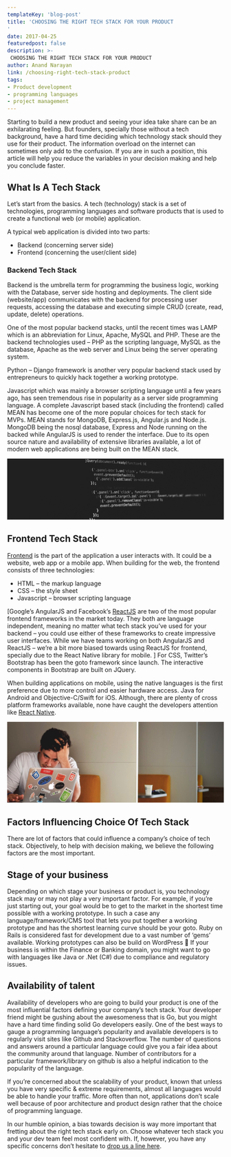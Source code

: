 ```yaml
---
templateKey: 'blog-post'
title: 'CHOOSING THE RIGHT TECH STACK FOR YOUR PRODUCT
'
date: 2017-04-25
featuredpost: false
description: >-
 CHOOSING THE RIGHT TECH STACK FOR YOUR PRODUCT
author: Anand Narayan
link: /choosing-right-tech-stack-product
tags:
- Product development
- programming languages
- project management
---
```

Starting to build a new product and seeing your idea take share can be an exhilarating feeling. But founders, specially those without a tech background, have a hard time deciding which technology stack should they use for their product. The information overload on the internet can sometimes only add to the confusion. If you are in such a position, this article will help you reduce the variables in your decision making and help you conclude faster.

## What Is A Tech Stack
Let’s start from the basics. A tech (technology) stack is a set of technologies, programming languages and software products that is used to create a functional web (or mobile) application.

A typical web application is divided into two parts:

- Backend (concerning server side)
- Frontend (concerning the user/client side)
 
### Backend Tech Stack
Backend is the umbrella term for programming the business logic, working with the Database, server side hosting and deployments. The client side (website/app) communicates with the backend for processing user requests, accessing the database and executing simple CRUD (create, read, update, delete) operations.

One of the most popular backend stacks, until the recent times was LAMP which is an abbreviation for Linux, Apache, MySQL and PHP. These are the backend technologies used – PHP as the scripting language, MySQL as the database, Apache as the web server and Linux being the server operating system.

Python – Django framework is another very popular backend stack used by entrepreneurs to quickly hack together a working prototype.

Javascript which was mainly a browser scripting language until a few years ago, has seen tremendous rise in popularity as a server side programming language. A complete Javascript based stack (including the frontend) called MEAN has become one of the more popular choices for tech stack for MVPs. MEAN stands for MongoDB, Express.js, Angular.js and Node.js. MongoDB being the nosql database, Express and Node running on the backed while AngularJS is used to render the interface. Due to its open source nature and availability of extensive libraries available, a lot of modern web applications are being built on the MEAN stack.

![how to choose the right tech stack for your software product](./images/choosing-right-tech-stack-2.jpeg)

## Frontend Tech Stack
[Frontend](/front-end-development-company/) is the part of the application a user interacts with. It could be a website, web app or a mobile app. When building for the web, the frontend consists of three technologies:

- HTML – the markup language
- CSS – the style sheet
- Javascript – browser scripting language

[Google’s AngularJS and Facebook’s [ReactJS](/react-js-development/) are two of the most popular frontend frameworks in the market today. They both are language independent, meaning no matter what tech stack you’ve used for your backend – you could use either of these frameworks to create impressive user interfaces. While we have teams working on both AngularJS and ReactJS – we’re a bit more biased towards using ReactJS for frontend, specially due to the React Native library for mobile.
]
For CSS, Twitter’s Bootstrap has been the goto framework since launch. The interactive components in Bootstrap are built on JQuery.

When building applications on mobile, using the native languages is the first preference due to more control and easier hardware access. Java for Android and Objective-C/Swift for iOS. Although, there are plenty of cross platform frameworks available, none have caught the developers attention like [React Native](/react-native-development-company/).

 
![factors influencing the choice of your tech stack](./images/choosing-right-tech-stack-3.jpeg)
## Factors Influencing Choice Of Tech Stack
There are lot of factors that could influence a company’s choice of tech stack. Objectively, to help with decision making, we believe the following factors are the most important.

## Stage of your business
Depending on which stage your business or product is, you technology stack may or may not play a very important factor. For example, if you’re just starting out, your goal would be to get to the market in the shortest time possible with a working prototype. In such a case any language/framework/CMS tool that lets you put together a working prototype and has the shortest learning curve should be your goto. Ruby on Rails is considered fast for development due to a vast number of ‘gems’ available. Working prototypes can also be build on WordPress 🙂
If your business is within the Finance or Banking domain, you might want to go with languages like Java or .Net (C#) due to compliance and regulatory issues.

## Availability of talent
Availability of developers who are going to build your product is one of the most influential factors defining your company’s tech stack. Your developer friend might be gushing about the awesomeness that is Go, but you might have a hard time finding solid Go developers easily. One of the best ways to gauge a programming language’s popularity and available developers is to regularly visit sites like Github and Stackoverflow. The number of questions and answers around a particular language could give you a fair idea about the community around that language. Number of contributors for a particular framework/library on github is also a helpful indication to the popularity of the language.

If you’re concerned about the scalability of your product, known that unless you have very specific & extreme requirements, almost all languages would be able to handle your traffic. More often than not, applications don’t scale well because of poor architecture and product design rather that the choice of programming language.

In our humble opinion, a bias towards decision is way more important that fretting about the right tech stack early on. Choose whatever tech stack you and your dev team feel most confident with. If, however, you have any specific concerns don’t hesitate to [drop us a line here](/contacts).